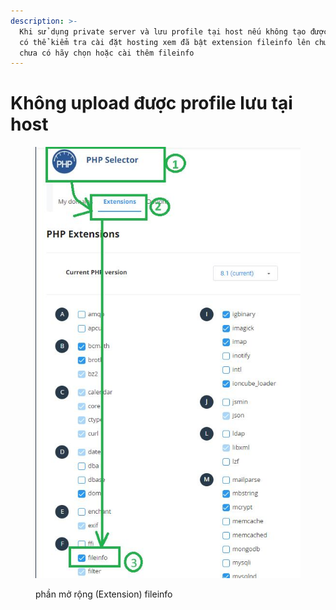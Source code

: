 ```yaml
---
description: >-
  Khi sử dụng private server và lưu profile tại host nếu không tạo được profile
  có thể kiểm tra cài đặt hosting xem đã bật extension fileinfo lên chưa. Nếu
  chưa có hãy chọn hoặc cài thêm fileinfo
---
```


# Không upload được profile lưu tại host



<figure><img src="../.gitbook/assets/image.png" alt=""><figcaption><p>phần mở rộng (Extension) fileinfo</p></figcaption></figure>
